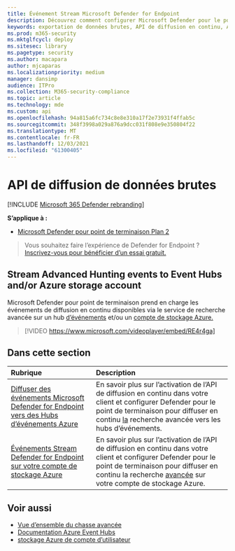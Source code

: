 ```yaml
---
title: Événement Stream Microsoft Defender for Endpoint
description: Découvrez comment configurer Microsoft Defender pour le point de terminaison pour diffuser des événements de recherche avancée vers des hubs d’événements ou un compte de stockage Azure
keywords: exportation de données brutes, API de diffusion en continu, API, hubs d’événements, stockage Azure, compte de stockage, recherche avancée, partage de données brutes
ms.prod: m365-security
ms.mktglfcycl: deploy
ms.sitesec: library
ms.pagetype: security
ms.author: macapara
author: mjcaparas
ms.localizationpriority: medium
manager: dansimp
audience: ITPro
ms.collection: M365-security-compliance
ms.topic: article
ms.technology: mde
ms.custom: api
ms.openlocfilehash: 94a815a6fc734c8e8e310a17f2e73931f4ffab5c
ms.sourcegitcommit: 348f3998a029a876a9dcc031f808e9e350804f22
ms.translationtype: MT
ms.contentlocale: fr-FR
ms.lasthandoff: 12/03/2021
ms.locfileid: "61300405"
---
```

# <a name="raw-data-streaming-api"></a>API de diffusion de données brutes

[!INCLUDE [Microsoft 365 Defender rebranding](../../includes/microsoft-defender.md)]

**S’applique à :**
- [Microsoft Defender pour point de terminaison Plan 2](https://go.microsoft.com/fwlink/p/?linkid=2154037)

> Vous souhaitez faire l’expérience de Defender for Endpoint ? [Inscrivez-vous pour bénéficier d’un essai gratuit.](https://signup.microsoft.com/create-account/signup?products=7f379fee-c4f9-4278-b0a1-e4c8c2fcdf7e&ru=https://aka.ms/MDEp2OpenTrial?ocid=docs-wdatp-configuresiem-abovefoldlink)

## <a name="stream-advanced-hunting-events-to-event-hubs-andor-azure-storage-account"></a>Stream Advanced Hunting events to Event Hubs and/or Azure storage account

Microsoft Defender pour point de [](../defender/advanced-hunting-overview.md) terminaison prend en charge les événements de diffusion en continu disponibles via le service de recherche avancée sur un hub [d’événements](/azure/event-hubs/) et/ou un [compte de stockage Azure.](/azure/storage/common/storage-account-overview)

> [!VIDEO https://www.microsoft.com/videoplayer/embed/RE4r4ga]

## <a name="in-this-section"></a>Dans cette section

Rubrique|Description
:---|:---
[Diffuser des événements Microsoft Defender for Endpoint vers des Hubs d’événements Azure](raw-data-export-event-hub.md)|En savoir plus sur l’activation de l’API de diffusion en continu dans votre client et configurer Defender pour le point de terminaison pour diffuser en continu [la](advanced-hunting-overview.md) recherche avancée vers les hubs d’événements.
[Événements Stream Defender for Endpoint sur votre compte de stockage Azure](raw-data-export-storage.md)|En savoir plus sur l’activation de l’API de diffusion en continu dans votre client et configurer Defender pour le point de terminaison pour diffuser en continu la recherche [avancée](advanced-hunting-overview.md) sur votre compte de stockage Azure.

## <a name="related-topics"></a>Voir aussi

- [Vue d’ensemble du chasse avancée](advanced-hunting-overview.md)
- [Documentation Azure Event Hubs](/azure/event-hubs/)
- [stockage Azure de compte d’utilisateur](/azure/storage/common/storage-account-overview)